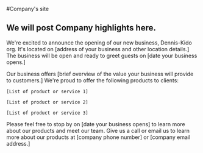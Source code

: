 #Company's site
## We will post Company highlights here.
We're excited to announce the opening of our new business, Dennis-Kido org. It's located on [address of your business and other location details.] The business will be open and ready to greet guests on [date your business opens.]

Our business offers [brief overview of the value your business will provide to customers.] We're proud to offer the following products to clients:

    [List of product or service 1]

    [List of product or service 2]

    [List of product or service 3]

Please feel free to stop by on [date your business opens] to learn more about our products and meet our team. Give us a call or email us to learn more about our products at [company phone number] or [company email address.]
